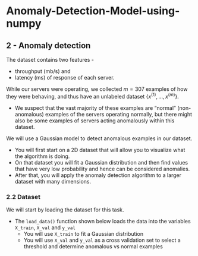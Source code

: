 # Anomaly-Detection-Model-using-numpy

<a name="2"></a>
## 2 - Anomaly detection

<a name="2.1"></a>

The dataset contains two features - 
   * throughput (mb/s) and 
   * latency (ms) of response of each server.

While our servers were operating, we collected $m=307$ examples of how they were behaving, and thus have an unlabeled dataset $\{x^{(1)}, \ldots, x^{(m)}\}$. 
* We suspect that the vast majority of these examples are “normal” (non-anomalous) examples of the servers operating normally, but there might also be some examples of servers acting anomalously within this dataset.

We will use a Gaussian model to detect anomalous examples in our
dataset. 
* You will first start on a 2D dataset that will allow you to visualize what the algorithm is doing.
* On that dataset you will fit a Gaussian distribution and then find values that have very low probability and hence can be considered anomalies. 
* After that, you will apply the anomaly detection algorithm to a larger dataset with many dimensions. 

<a name="2.2"></a>
### 2.2  Dataset

We will start by loading the dataset for this task. 
- The `load_data()` function shown below loads the data into the variables `X_train`, `X_val` and `y_val` 
    - You will use `X_train` to fit a Gaussian distribution 
    - You will use `X_val` and `y_val` as a cross validation set to select a threshold and determine anomalous vs normal examples
